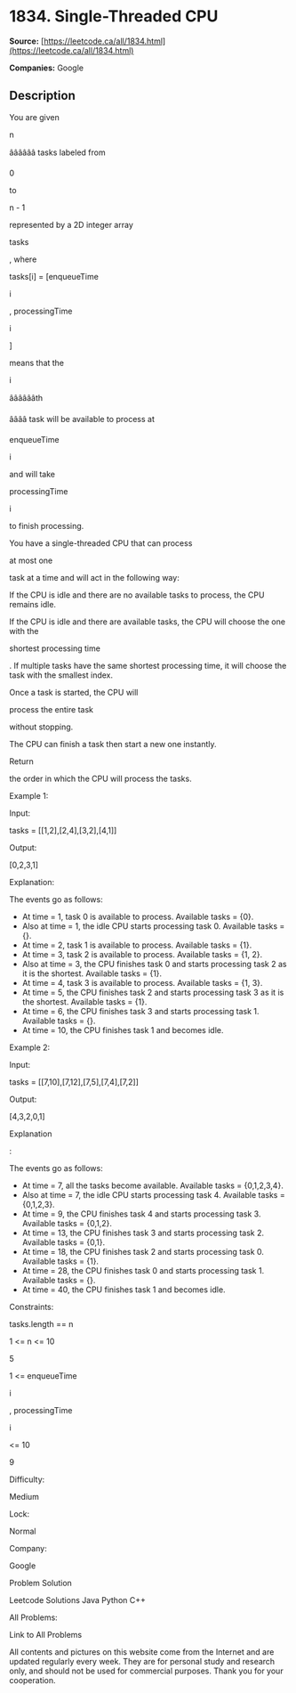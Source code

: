 # 1834. Single-Threaded CPU

**Source:** [https://leetcode.ca/all/1834.html](https://leetcode.ca/all/1834.html)

**Companies:** Google

## Description

You are given

n

ââââââ tasks labeled from

0

to

n - 1

represented by a 2D integer array

tasks

, where

tasks[i] = [enqueueTime

i

, processingTime

i

]

means that the

i

ââââââth

ââââ task will be available to process at

enqueueTime

i

and will take

processingTime

i

to finish processing.

You have a single-threaded CPU that can process

at most one

task at a time and will act in the following way:

If the CPU is idle and there are no available tasks to process, the CPU remains idle.

If the CPU is idle and there are available tasks, the CPU will choose the one with the

shortest processing time

. If multiple tasks have the same shortest processing time, it will choose the task with the smallest index.

Once a task is started, the CPU will

process the entire task

without stopping.

The CPU can finish a task then start a new one instantly.

Return

the order in which the CPU will process the tasks.

Example 1:

Input:

tasks = [[1,2],[2,4],[3,2],[4,1]]

Output:

[0,2,3,1]

Explanation:

The events go as follows:
- At time = 1, task 0 is available to process. Available tasks = {0}.
- Also at time = 1, the idle CPU starts processing task 0. Available tasks = {}.
- At time = 2, task 1 is available to process. Available tasks = {1}.
- At time = 3, task 2 is available to process. Available tasks = {1, 2}.
- Also at time = 3, the CPU finishes task 0 and starts processing task 2 as it is the shortest. Available tasks = {1}.
- At time = 4, task 3 is available to process. Available tasks = {1, 3}.
- At time = 5, the CPU finishes task 2 and starts processing task 3 as it is the shortest. Available tasks = {1}.
- At time = 6, the CPU finishes task 3 and starts processing task 1. Available tasks = {}.
- At time = 10, the CPU finishes task 1 and becomes idle.

Example 2:

Input:

tasks = [[7,10],[7,12],[7,5],[7,4],[7,2]]

Output:

[4,3,2,0,1]

Explanation

:

The events go as follows:
- At time = 7, all the tasks become available. Available tasks = {0,1,2,3,4}.
- Also at time = 7, the idle CPU starts processing task 4. Available tasks = {0,1,2,3}.
- At time = 9, the CPU finishes task 4 and starts processing task 3. Available tasks = {0,1,2}.
- At time = 13, the CPU finishes task 3 and starts processing task 2. Available tasks = {0,1}.
- At time = 18, the CPU finishes task 2 and starts processing task 0. Available tasks = {1}.
- At time = 28, the CPU finishes task 0 and starts processing task 1. Available tasks = {}.
- At time = 40, the CPU finishes task 1 and becomes idle.

Constraints:

tasks.length == n

1 <= n <= 10

5

1 <= enqueueTime

i

, processingTime

i

<= 10

9

Difficulty:

Medium

Lock:

Normal

Company:

Google

Problem Solution

Leetcode Solutions Java Python C++

All Problems:

Link to All Problems

All contents and pictures on this website come from the Internet and are updated regularly every week. They are for personal study and research only, and should not be used for commercial purposes. Thank you for your cooperation.


